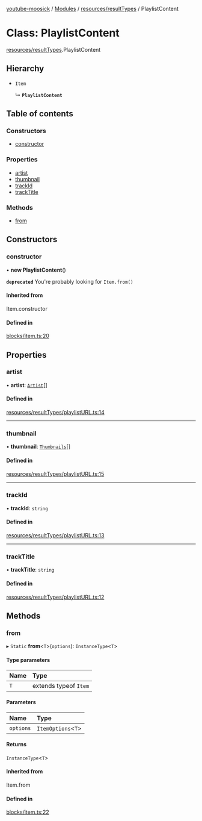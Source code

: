 [youtube-moosick](../README.md) / [Modules](../modules.md) / [resources/resultTypes](../modules/resources_resultTypes.md) / PlaylistContent

# Class: PlaylistContent

[resources/resultTypes](../modules/resources_resultTypes.md).PlaylistContent

## Hierarchy

- `Item`

  ↳ **`PlaylistContent`**

## Table of contents

### Constructors

- [constructor](resources_resultTypes.PlaylistContent.md#constructor)

### Properties

- [artist](resources_resultTypes.PlaylistContent.md#artist)
- [thumbnail](resources_resultTypes.PlaylistContent.md#thumbnail)
- [trackId](resources_resultTypes.PlaylistContent.md#trackid)
- [trackTitle](resources_resultTypes.PlaylistContent.md#tracktitle)

### Methods

- [from](resources_resultTypes.PlaylistContent.md#from)

## Constructors

### constructor

• **new PlaylistContent**()

**`deprecated`** You're probably looking for `Item.from()`

#### Inherited from

Item.constructor

#### Defined in

[blocks/item.ts:20](https://github.com/EvasiveXkiller/youtube-moosick/blob/31f8a35/src/blocks/item.ts#L20)

## Properties

### artist

• **artist**: [`Artist`](resources_generalTypes.Artist.md)[]

#### Defined in

[resources/resultTypes/playlistURL.ts:14](https://github.com/EvasiveXkiller/youtube-moosick/blob/31f8a35/src/resources/resultTypes/playlistURL.ts#L14)

___

### thumbnail

• **thumbnail**: [`Thumbnails`](resources_generalTypes.Thumbnails.md)[]

#### Defined in

[resources/resultTypes/playlistURL.ts:15](https://github.com/EvasiveXkiller/youtube-moosick/blob/31f8a35/src/resources/resultTypes/playlistURL.ts#L15)

___

### trackId

• **trackId**: `string`

#### Defined in

[resources/resultTypes/playlistURL.ts:13](https://github.com/EvasiveXkiller/youtube-moosick/blob/31f8a35/src/resources/resultTypes/playlistURL.ts#L13)

___

### trackTitle

• **trackTitle**: `string`

#### Defined in

[resources/resultTypes/playlistURL.ts:12](https://github.com/EvasiveXkiller/youtube-moosick/blob/31f8a35/src/resources/resultTypes/playlistURL.ts#L12)

## Methods

### from

▸ `Static` **from**<`T`\>(`options`): `InstanceType`<`T`\>

#### Type parameters

| Name | Type |
| :------ | :------ |
| `T` | extends typeof `Item` |

#### Parameters

| Name | Type |
| :------ | :------ |
| `options` | `ItemOptions`<`T`\> |

#### Returns

`InstanceType`<`T`\>

#### Inherited from

Item.from

#### Defined in

[blocks/item.ts:22](https://github.com/EvasiveXkiller/youtube-moosick/blob/31f8a35/src/blocks/item.ts#L22)
